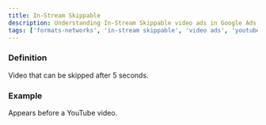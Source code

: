 ```yaml
---
title: In-Stream Skippable
description: Understanding In-Stream Skippable video ads in Google Ads
tags: ['formats-networks', 'in-stream skippable', 'video ads', 'youtube ads', 'skippable ads', 'google ads']
---
```


### Definition
Video that can be skipped after 5 seconds.

### Example
Appears before a YouTube video.